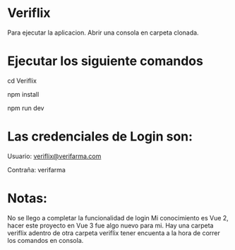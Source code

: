 # Veriflix
Para ejecutar la aplicacion.
Abrir una consola en carpeta clonada.

# Ejecutar los siguiente comandos
cd Veriflix

npm install

npm run dev

# Las credenciales de Login son:

Usuario: veriflix@verifarma.com

Contraña: verifarma

# Notas:
No se llego a completar la funcionalidad de login
Mi conocimiento es Vue 2, hacer este proyecto en Vue 3 fue algo nuevo para mi.
Hay una carpeta veriflix adentro de otra carpeta veriflix tener encuenta a la
hora de correr los comandos en consola.
